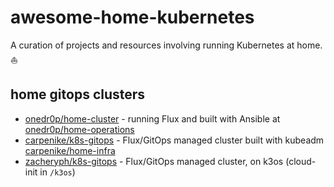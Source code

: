 # awesome-home-kubernetes

A curation of projects and resources  involving running Kubernetes at home. ⛵

## home gitops clusters

- [onedr0p/home-cluster](https://github.com/onedr0p/home-cluster) -   running Flux and built with Ansible at [onedr0p/home-operations](https://github.com/onedr0p/home-operations)
- [carpenike/k8s-gitops](https://github.com/carpenike/k8s-gitops) -   Flux/GitOps managed cluster built with kubeadm [carpenike/home-infra](https://github.com/carpenike/home-infra)
- [zacheryph/k8s-gitops](https://github.com/zacheryph/k8s-gitops) -   Flux/GitOps managed cluster, on k3os (cloud-init in `/k3os`)
